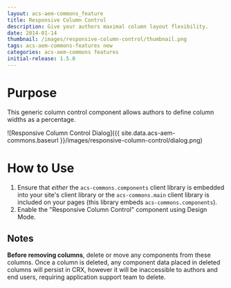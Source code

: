 ```yaml
---
layout: acs-aem-commons_feature
title: Responsive Column Control
description: Give your authors maximal column layout flexibility.
date: 2014-01-14
thumbnail: /images/responsive-column-control/thumbnail.png
tags: acs-aem-commons-features new
categories: acs-aem-commons features
initial-release: 1.5.0
---
```


# Purpose

This generic column control component allows authors to define column widths as a percentage.

![Responsive Column Control Dialog]({{ site.data.acs-aem-commons.baseurl }}/images/responsive-column-control/dialog.png)


# How to Use

1. Ensure that *either* the `acs-commons.components` client library is embedded into your site's client library or the `acs-commons.main` client library is included on your pages (this library embeds `acs-commons.components`).
2. Enable the "Responsive Column Control" component using Design Mode.

## Notes

**Before removing columns**, delete or move any components from these columns. Once a column is deleted, any component data placed in deleted columns will persist in CRX, however it will be inaccessible to authors and end users, requiring application support team to delete. 
